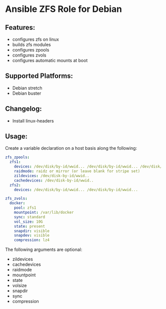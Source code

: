 Ansible ZFS Role for Debian
===========================

Features:
---------
* configures zfs on linux
* builds zfs modules
* configures zpools
* configures zvols
* configures automatic mounts at boot

Supported Platforms:
--------------------
- Debian stretch
- Debian buster

Changelog:
----------
- Install linux-headers


Usage:
------
Create a variable declaration on a host basis along the following:

```yaml
zfs_zpools:
  zfs1:
    devices: /dev/disk/by-id/wwid... /dev/disk/by-id/wwid... /dev/disk/by-id/wwid...
    raidmode: raidz or mirror (or leave blank for stripe set)
    zildevices: /dev/disk-by-id/wwid..
    cachedevices: /dev/disk-by-id/wwid..
  zfs2:
    devices: /dev/disk/by-id/wwid... /dev/disk/by-id/wwid...

zfs_zvols:
  docker:
    pool: zfs1
    mountpoint: /var/lib/docker
    sync: standard
    vol_size: 10G
    state: present
    snapdir: visible
    snapdev: visible 
    compression: lz4
```
The following arguments are optional: 
* zildevices
* cachedevices 
* raidmode 
* mountpoint
* state 
* volsize
* snapdir 
* sync
* compression
